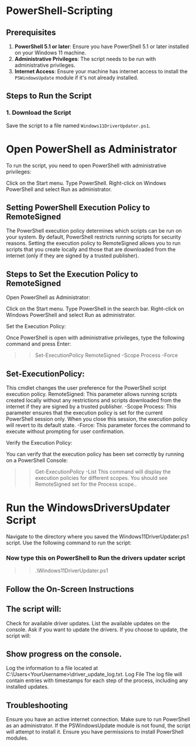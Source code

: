 # PowerShell-Scripting
## Prerequisites

1. **PowerShell 5.1 or later**: Ensure you have PowerShell 5.1 or later installed on your Windows 11 machine.
2. **Administrative Privileges**: The script needs to be run with administrative privileges.
3. **Internet Access**: Ensure your machine has internet access to install the `PSWindowsUpdate` module if it's not already installed.

## Steps to Run the Script

### 1. Download the Script

Save the script to a file named `Windows11DriverUpdater.ps1`.
# Open PowerShell as Administrator
To run the script, you need to open PowerShell with administrative privileges:

Click on the Start menu.
Type PowerShell.
Right-click on Windows PowerShell and select Run as administrator.

## Setting PowerShell Execution Policy to RemoteSigned
The PowerShell execution policy determines which scripts can be run on your system. By default, PowerShell restricts running scripts for security reasons. Setting the execution policy to RemoteSigned allows you to run scripts that you create locally and those that are downloaded from the internet (only if they are signed by a trusted publisher).

## Steps to Set the Execution Policy to RemoteSigned
Open PowerShell as Administrator:

Click on the Start menu.
Type PowerShell in the search bar.
Right-click on Windows PowerShell and select Run as administrator.

Set the Execution Policy:

Once PowerShell is open with administrative privileges, type the following command and press Enter:

 >> Set-ExecutionPolicy RemoteSigned -Scope Process -Force 
 ## Set-ExecutionPolicy: 
 This cmdlet changes the user preference for the PowerShell script execution policy.
 RemoteSigned: This parameter allows running scripts created locally without any restrictions and scripts downloaded from the internet if they are signed by a trusted publisher.
 -Scope Process: This parameter ensures that the execution policy is set for the current PowerShell session only. When you close this session, the execution policy will revert to its default state.
 -Force: This parameter forces the command to execute without prompting for user confirmation.

Verify the Execution Policy:

You can verify that the execution policy has been set correctly by running on a PowerShell Console:
>> Get-ExecutionPolicy -List
This command will display the execution policies for different scopes. You should see RemoteSigned set for the Process scope..
# Run the WindowsDriversUpdater Script
Navigate to the directory where you saved the Windows11DriverUpdater.ps1 script. Use the following command to run the script:

### Now type this on PowerShell to Run the drivers updater script 
>> .\Windows11DriverUpdater.ps1
## Follow the On-Screen Instructions
## The script will:

Check for available driver updates.
List the available updates on the console.
Ask if you want to update the drivers.
If you choose to update, the script will:

## Show progress on the console.
Log the information to a file located at C:\Users\<YourUsername>\driver_update_log.txt.
Log File
The log file will contain entries with timestamps for each step of the process, including any installed updates.

## Troubleshooting
Ensure you have an active internet connection.
Make sure to run PowerShell as an administrator.
If the PSWindowsUpdate module is not found, the script will attempt to install it. Ensure you have permissions to install PowerShell modules.
